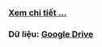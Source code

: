 ### [**Xem chi tiết ...**](https://khoaht312.github.io/vnhsge-2018/Report/VNHSGE-2018.pdf)<br>
### **Dữ liệu**: [Google Drive](https://drive.google.com/drive/folders/19LeDdO2OOZO4CH51vQv3FAUtZ5OzZaMI?usp=sharing)
